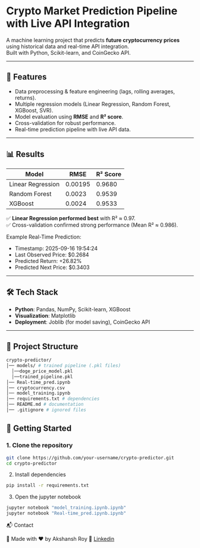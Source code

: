 # Crypto Market Prediction Pipeline with Live API Integration

A machine learning project that predicts **future cryptocurrency prices** using historical data and real-time API integration.  
Built with Python, Scikit-learn, and CoinGecko API.  

---

## 📌 Features
- Data preprocessing & feature engineering (lags, rolling averages, returns).
- Multiple regression models (Linear Regression, Random Forest, XGBoost, SVR).
- Model evaluation using **RMSE** and **R² score**.
- Cross-validation for robust performance.
- Real-time prediction pipeline with live API data.

---

## 📊 Results
| Model              | RMSE    | R² Score |
|---------------------|---------|----------|
| Linear Regression   | 0.00195 | 0.9680   |
| Random Forest       | 0.0023  | 0.9539   |
| XGBoost             | 0.0024  | 0.9533   |

✅ **Linear Regression performed best** with R² ≈ 0.97.  
✅ Cross-validation confirmed strong performance (Mean R² ≈ 0.986).  

Example Real-Time Prediction:

- Timestamp: 2025-09-16 19:54:24
- Last Observed Price: $0.2684
- Predicted Return: +26.82%
- Predicted Next Price: $0.3403

---

## 🛠️ Tech Stack
- **Python**: Pandas, NumPy, Scikit-learn, XGBoost
- **Visualization**: Matplotlib
- **Deployment**: Joblib (for model saving), CoinGecko API

---

## 📂 Project Structure

```bash
crypto-predictor/
│── models/ # trained pipeline (.pkl files)
  │──doge_price_model.pkl
  │──trained_pipeline.pkl
│── Real-time_pred.ipynb
│── cryptocurrency.csv
│── model_training.ipynb
│── requirements.txt # dependencies
│── README.md # documentation
│── .gitignore # ignored files

```


## 🚀 Getting Started

### 1. Clone the repository

```bash
git clone https://github.com/your-username/crypto-predictor.git
cd crypto-predictor
```
2. Install dependencies
```bash
pip install -r requirements.txt
```
3. Open  the jupyter notebook
```bash
jupyter notebook "model_training.ipynb.ipynb"
jupyter notebook "Real-time_pred.ipynb.ipynb"
```


📬 Contact

👤 Made with ❤️ by Akshansh Roy
🔗 [Linkedin](https://www.linkedin.com/in/akshansh-r-a7946b2a5/)
